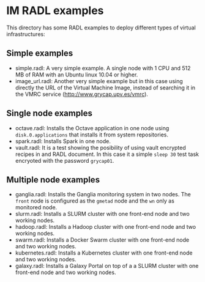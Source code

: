 # IM RADL examples

This directory has some RADL examples to deploy different types of virtual infrastructures: 

## Simple examples

* simple.radl: A very simple example. A single node with 1 CPU and 512 MB of RAM with an Ubuntu linux 10.04 or higher.
* image_url.radl: Another very simple example but in this case using directly the URL of the Virtual Machine Image, instead of searching it in the VMRC service (http://www.grycap.upv.es/vmrc).

## Single node examples

* octave.radl: Installs the Octave application in one node using ``disk.0.applications`` that installs it from system repositories.
* spark.radl: Installs Spark in one node.
* vault.radl: It is a test showing the posibility of using vault encrypted recipes in and RADL document. In this case it a simple ``sleep 30`` test task encryoted with the password ``grycap01``.

## Multiple node examples

* ganglia.radl: Installs the Ganglia monitoring system in two nodes. The ``front`` node is configured as the ``gmetad`` node and the ``wn`` only as monitored node.
* slurm.radl: Installs a SLURM cluster with one front-end node and two working nodes.
* hadoop.radl: Installs a Hadoop cluster with one front-end node and two working nodes.
* swarm.radl: Installs a Docker Swarm cluster with one front-end node and two working nodes.
* kubernetes.radl: Installs a Kubernetes cluster with one front-end node and two working nodes.
* galaxy.radl: Installs a Galaxy Portal on top of a a SLURM cluster with one front-end node and two working nodes.
